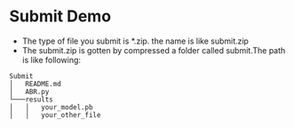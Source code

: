 # Submit Demo
* The type of file you submit is *.zip. the name is like submit.zip
* The submit.zip is gotten by compressed a folder called submit.The path is like following:
```
Submit
│   README.md
│   ABR.py    
└───results
│   │   your_model.pb
│   │   your_other_file

```
